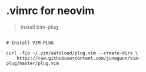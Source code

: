 # .vimrc for neovim

> install bim-plug
```

# Install VIM-PLUG

curl -fLo ~/.vim/autoload/plug.vim --create-dirs \
    https://raw.githubusercontent.com/junegunn/vim-plug/master/plug.vim

```
